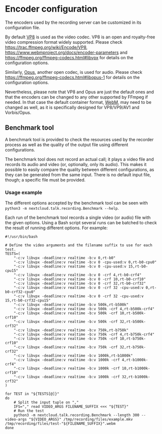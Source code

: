 # Encoder configuration

The encoders used by the recording server can be customized in its configuration file.

By default [VP8](https://en.wikipedia.org/wiki/VP8) is used as the video codec. VP8 is an open and royalty-free video compression format widely supported. Please check https://trac.ffmpeg.org/wiki/Encode/VP8, https://www.webmproject.org/docs/encoder-parameters and https://ffmpeg.org/ffmpeg-codecs.html#libvpx for details on the configuration options.

Similarly, [Opus](https://en.wikipedia.org/wiki/Opus), another open codec, is used for audio. Please check https://ffmpeg.org/ffmpeg-codecs.html#libopus-1 for details on the configuration options.

Nevertheless, please note that VP8 and Opus are just the default ones and that the encoders can be changed to any other supported by FFmpeg if needed. In that case the default container format, [WebM](https://en.wikipedia.org/wiki/WebM), may need to be changed as well, as it is specifically designed for VP8/VP9/AV1 and Vorbis/Opus.

## Benchmark tool

A benchmark tool is provided to check the resources used by the recorder process as well as the quality of the output file using different configurations.

The benchmark tool does not record an actual call; it plays a video file and records its audio and video (or, optionally, only its audio). This makes it possible to easily compare the quality between different configurations, as they can be generated from the same input. There is no default input file, though; a specific file must be provided.

### Usage example

The different options accepted by the benchmark tool can be seen with `python3 -m nextcloud.talk.recording.Benchmark --help`.

Each run of the benchmark tool records a single video (or audio) file with the given options. Using a Bash script several runs can be batched to check the result of running different options. For example:
```
#!/usr/bin/bash

# Define the video arguments and the filename suffix to use for each test.
TESTS=(
    "-c:v libvpx -deadline:v realtime -b:v 0,rt-b0"
    "-c:v libvpx -deadline:v realtime -b:v 0 -cpu-used:v 0,rt-b0-cpu0"
    "-c:v libvpx -deadline:v realtime -b:v 0 -cpu-used:v 15,rt-b0-cpu15"
    "-c:v libvpx -deadline:v realtime -b:v 0 -crf 4,rt-b0-crf4"
    "-c:v libvpx -deadline:v realtime -b:v 0 -crf 10,rt-b0-crf10"
    "-c:v libvpx -deadline:v realtime -b:v 0 -crf 32,rt-b0-crf32"
    "-c:v libvpx -deadline:v realtime -b:v 0 -crf 32 -cpu-used:v 0,rt-b0-crf32-cpu0"
    "-c:v libvpx -deadline:v realtime -b:v 0 -crf 32 -cpu-used:v 15,rt-b0-crf32-cpu15"
    "-c:v libvpx -deadline:v realtime -b:v 500k,rt-b500k"
    "-c:v libvpx -deadline:v realtime -b:v 500k -crf 4,rt-b500k-crf4"
    "-c:v libvpx -deadline:v realtime -b:v 500k -crf 10,rt-b500k-crf10"
    "-c:v libvpx -deadline:v realtime -b:v 500k -crf 32,rt-b500k-crf32"
    "-c:v libvpx -deadline:v realtime -b:v 750k,rt-b750k"
    "-c:v libvpx -deadline:v realtime -b:v 750k -crf 4,rt-b750k-crf4"
    "-c:v libvpx -deadline:v realtime -b:v 750k -crf 10,rt-b750k-crf10"
    "-c:v libvpx -deadline:v realtime -b:v 750k -crf 32,rt-b750k-crf32"
    "-c:v libvpx -deadline:v realtime -b:v 1000k,rt-b1000k"
    "-c:v libvpx -deadline:v realtime -b:v 1000k -crf 4,rt-b1000k-crf4"
    "-c:v libvpx -deadline:v realtime -b:v 1000k -crf 10,rt-b1000k-crf10"
    "-c:v libvpx -deadline:v realtime -b:v 1000k -crf 32,rt-b1000k-crf32"
)

for TEST in "${TESTS[@]}"
do
    # Split the input tuple on ","
    IFS="," read VIDEO_ARGS FILENAME_SUFFIX <<< "${TEST}"
    # Run the test
    python3 -m nextcloud.talk.recording.Benchmark --length 300 --video-args "${VIDEO_ARGS}" /tmp/recording/files/example.mkv /tmp/recording/files/test-"${FILENAME_SUFFIX}".webm
done
```
